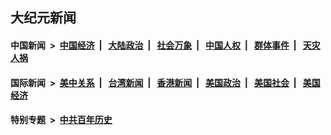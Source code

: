 ## 大纪元新闻

#### 中国新闻 &nbsp;>&nbsp; [中国经济](indexes/ncid283/README.md?07280845) &nbsp;| &nbsp; [大陆政治](indexes/ncid277/README.md?07280845) &nbsp;| &nbsp; [社会万象](indexes/ncid282/README.md?07280845) &nbsp;| &nbsp; [中国人权](indexes/ncid278/README.md?07280845) &nbsp;| &nbsp; [群体事件](indexes/ncid279/README.md?07280845) &nbsp;| &nbsp; [天灾人祸](indexes/ncid280/README.md?07280845)

#### 国际新闻 &nbsp;>&nbsp; [美中关系](indexes/nf1412576/README.md?07280845) &nbsp;| &nbsp; [台湾新闻](indexes/ncid1349361/README.md?07280845) &nbsp;| &nbsp; [香港新闻](indexes/ncid1349362/README.md?07280845) &nbsp;| &nbsp; [美国政治](indexes/ncid1078159/README.md?07280845) &nbsp;| &nbsp; [美国社会](indexes/ncid1078160/README.md?07280845) &nbsp;| &nbsp; [美国经济](indexes/ncid1078158/README.md?07280845)

#### 特别专题 &nbsp;>&nbsp; [中共百年历史](https://github.com/easy2view/epoch-special/blob/master/README.md?07280845)  
